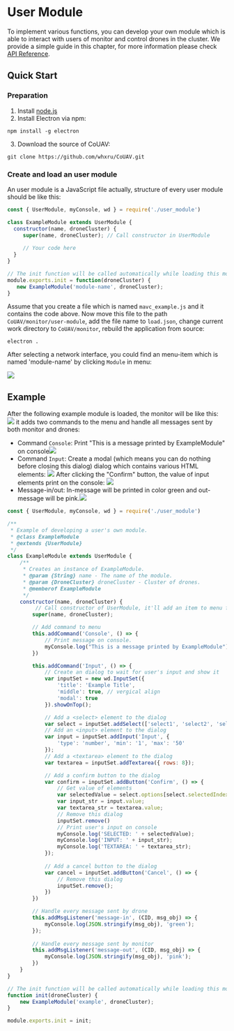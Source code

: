 # User Module

To implement various functions, you can develop your own module which is able to interact with users of monitor and control drones in the cluster. We provide a simple guide in this chapter, for more information please check [API Reference](api.md).

## Quick Start

### Preparation

1.  Install [node.js](https://nodejs.org/)
2.  Install Electron via npm:

```shell
npm install -g electron
```

3.  Download the source of CoUAV:

```shell
git clone https://github.com/whxru/CoUAV.git
```

### Create and load an user module

An user module is a JavaScript file actually, structure of every user module should be like this:

```javascript
const { UserModule, myConsole, wd } = require('./user_module')

class ExampleModule extends UserModule {
  constructor(name, droneCluster) {
     super(name, droneCluster); // Call constructor in UserModule
    
     // Your code here
  }
}

// The init function will be called automatically while loading this module.
module.exports.init = function(droneCluster) {
   new ExampleModule('module-name', droneCluster);
}

```

Assume that you create a file which is named `mavc_example.js` and it contains the code above. Now move this file to the path `CoUAV/monitor/user-module`, add the file name to `load.json`, change current work directory to `CoUAV/monitor`, rebuild the application from source: 

```
electron .
```

After selecting a network interface, you could find an menu-item which is named 'module-name' by clicking `Module` in menu: 

![](img/example-module-menu.png)

## Example

After the following example module is loaded, the monitor will be like this: ![](img/example-module.png) it adds two commands to the menu and handle all messages sent by both monitor and drones:

*   Command `Console`: Print "This is a message printed by ExampleModule" on console![](img/console.png)
*   Command `Input`: Create a modal (which means you can do nothing before closing this dialog) dialog which contains various HTML elements: ![](img/inputSet.png) After clicking the "Confirm" button, the value of input elements print on the console: ![](img/inputSet-output.png)
*   Message-in/out: In-message will be printed in color green and out-message will be pink.![](img/msg-in.png)

```javascript
const { UserModule, myConsole, wd } = require('./user_module')

/**
 * Example of developing a user's own module.
 * @class ExampleModule
 * @extends {UserModule}
 */
class ExampleModule extends UserModule {
    /**
     * Creates an instance of ExampleModule.
     * @param {String} name - The name of the module.
     * @param {DroneCluster} droneCluster - Cluster of drones.
     * @memberof ExampleModule
     */
    constructor(name, droneCluster) {
         // Call constructor of UserModule, it'll add an item to menu for this module
        super(name, droneCluster);

        // Add command to menu
        this.addCommand('Console', () => {
            // Print message on console.
            myConsole.log("This is a message printed by ExampleModule");
        })

        this.addCommand('Input', () => {
            // Create an dialog to wait for user's input and show it
            var inputSet = new wd.InputSet({
                'title': 'Example Title',
                'middle': true, // vergical align
                'modal': true
            }).showOnTop();

            // Add a <select> element to the dialog
            var select = inputSet.addSelect(['select1', 'select2', 'select3']);
            // Add an <input> element to the dialog
            var input = inputSet.addInput('Input', {
                'type': 'number', 'min': '1', 'max': '50'
            });
            // Add a <textarea> element to the dialog
            var textarea = inputSet.addTextarea({ rows: 8});

            // Add a confirm button to the dialog
            var confirm = inputSet.addButton('Confirm', () => {
                // Get value of elements
                var selectedValue = select.options[select.selectedIndex].value;
                var input_str = input.value;
                var textarea_str = textarea.value;
                // Remove this dialog
                inputSet.remove()
                // Print user's input on console
                myConsole.log('SELECTED: ' + selectedValue);
                myConsole.log('INPUT: ' + input_str);
                myConsole.log('TEXTAREA: ' + textarea_str);
            });
            
            // Add a cancel button to the dialog
            var cancel = inputSet.addButton('Cancel', () => {
                // Remove this dialog
                inputSet.remove();
            })
        })

        // Handle every message sent by drone
        this.addMsgListener('message-in', (CID, msg_obj) => {
            myConsole.log(JSON.stringify(msg_obj), 'green');
        });
        
        // Handle every message sent by monitor
        this.addMsgListener('message-out', (CID, msg_obj) => {
            myConsole.log(JSON.stringify(msg_obj), 'pink');
        })
    }
}

// The init function will be called automatically while loading this module.
function init(droneCluster) {
    new ExampleModule('example', droneCluster);
}

module.exports.init = init;
```



